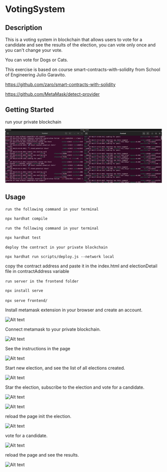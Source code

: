 # VotingSystem

## Description

This is a voting system in blockchain that allows users to vote for a candidate and see the results of the election, you can vote only once and you can't change your vote.

You can vote for Dogs or Cats.

This exercise is based on course smart-contracts-with-solidity from School of Engineering Julio Garavito.

https://github.com/zaro/smart-contracts-with-solidity

https://github.com/MetaMask/detect-provider

## Getting Started

run your private blockchain 

![Alt text](img/imagebl.png)

## Usage
```run the following command in your terminal```

    npx hardhat compile

```run the following command in your terminal```

    npx hardhat test

```deploy the contract in your private blockchain```

    npx hardhat run scripts/deploy.js --network local

copy the contract address and paste it in the index.html and electionDetail file in contractAddress variable

```run server in the frontend folder```

    npx install serve

    npx serve frontend/

Install metamask extension in your browser and create an account.

![Alt text](img/imagemt.png)

Connect metamask to your private blockchain.

![Alt text](img/image-2.png)


See the instructions in the page

![Alt text](img/image-3.png)

Start new election, and see the list of all elections created.


![Alt text](img/image-4.png)

Star the election, subscribe to the election and vote for a candidate.

![Alt text](img/image-5.png)

![Alt text](img/image-6.png)

reload the page init the election.

![Alt text](img/image-7.png)

vote for a candidate.

![Alt text](img/image-8.png)

reload the page and see the results.

![Alt text](img/image-9.png)